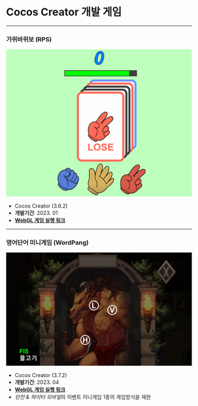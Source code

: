 # Cocos Creator 개발 게임

---

### 가위바위보 (RPS)
![가위바위보](./_SSHOT_/rps.png)

- Cocos Creator (3.6.2)
- **개발기간**: 2023. 01
- **[WebGL 게임 실행 링크](https://scv-mech.itch.io/rps)**  

---

### 영어단어 미니게임 (WordPang)
![영어단어 미니게임](./_SSHOT_/wordpang.png)

- Cocos Creator (3.7.2)
- **개발기간**: 2023. 04 
- **[WebGL 게임 실행 링크](https://scv-mech.itch.io/wordpang)**  
- *던전 & 파이터 모바일*의 이벤트 미니게임 1종의 게임방식을 재현